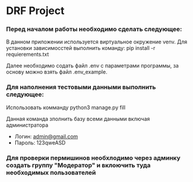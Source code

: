 # DRF Project

### Перед началом работы необходимо сделать следующее:

В данном приложении используется виртуальное окружение venv. Для установки зависимосстей выполнить команду: pip install -r requierements.txt

Далее необходимо содать файл .env с параметрами программы, за основу можно взять  файл .env_example. 

### Для наполнения тестовыми данными выполнить следующее:

Использовать комманду python3 manage.py fill

Данная команда зполнить базу всеми данными включая администратора
 - Логин: admin@gmail.com
 - Пароль: 123qweASD

### Для проверки пермишинов необхлодимо через админку создать группу "Модератор" и вклоючить туда необходимых пользователей

